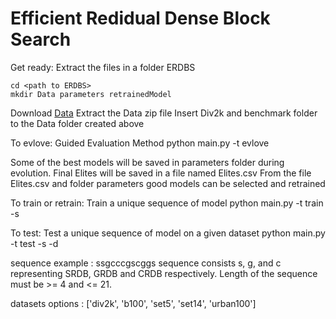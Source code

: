# Efficient Redidual Dense Block Search

Get ready: 
    Extract the files in a folder ERDBS

    cd <path to ERDBS>
    mkdir Data parameters retrainedModel

Download [Data](https://drive.google.com/drive/folders/1hd-C5iM11eHGcp6c-fY4fZC9-BoAHvEP?usp=sharing)
Extract the Data zip file
Insert Div2k and benchmark folder to the Data folder created above

To evlove:
    Guided Evaluation Method
    python main.py -t evlove

Some of the best models will be saved in parameters folder during evolution.
Final Elites will be saved in a file named Elites.csv
From the file Elites.csv and folder parameters good models can be selected and retrained

To train or retrain:
    Train a unique sequence of model
    python main.py -t train -s <sequence>

To test:
    Test a unique sequence of model on a given dataset
    python main.py -t test -s <sequence> -d <dataset>

sequence example : ssgcccgscggs
sequence consists s, g, and c representing SRDB, GRDB and CRDB respectively.
Length of the sequence must be >= 4 and <= 21.

datasets options : ['div2k', 'b100', 'set5', 'set14', 'urban100']